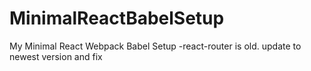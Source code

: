 # MinimalReactBabelSetup
My Minimal React Webpack Babel Setup
-react-router is old. update to newest version and fix